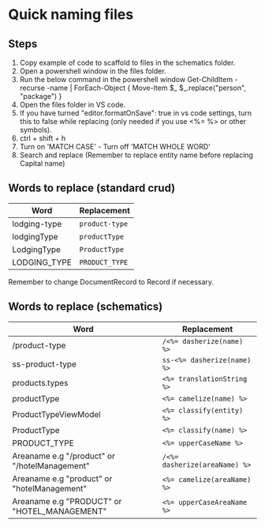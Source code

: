 # Quick naming files

## Steps
1. Copy example of code to scaffold to files in the schematics folder.
2. Open a powershell window in the files folder.
3. Run the below command in the powershell window
    Get-ChildItem -recurse -name | ForEach-Object { Move-Item $_ $_.replace("person", "package") }
4. Open the files folder in VS code. 
5. If you have turned "editor.formatOnSave": true in vs code settings, turn this to false while replacing (only needed if you use <%= %> or other symbols).
6. ctrl + shift + h
7. Turn on 'MATCH CASE' - Turn off 'MATCH WHOLE WORD'
8. Search and replace (Remember to replace entity name before replacing Capital name)

## Words to replace (standard crud)
|Word|Replacement|
|-|-|
|lodging-type|`product-type`|
|lodgingType|`productType`|
|LodgingType|`ProductType`|
|LODGING_TYPE|`PRODUCT_TYPE`|

Remember to change DocumentRecord to Record if necessary.

## Words to replace (schematics)
|Word|Replacement|
|-|-|
|/product-type|`/<%= dasherize(name) %>`|
|ss-product-type|`ss-<%= dasherize(name) %>`|
|products.types|`<%= translationString %>`|
|productType|`<%= camelize(name) %>`|
|ProductTypeViewModel|`<%= classify(entity) %>`|
|ProductType|`<%= classify(name) %>`|
|PRODUCT_TYPE|`<%= upperCaseName %>`|
|Areaname e.g "/product" or "/hotelManagement"|`/<%= dasherize(areaName) %>`|
|Areaname e.g "product" or "hotelManagement"|`<%= camelize(areaName) %>`|
|Areaname e.g "PRODUCT" or "HOTEL_MANAGEMENT"|`<%= upperCaseAreaName %>`|
